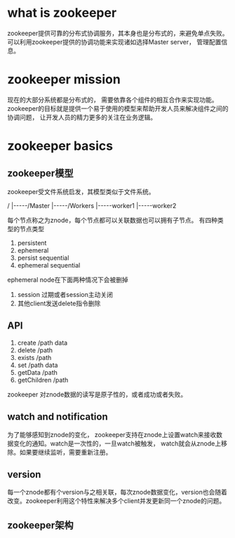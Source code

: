 # what is zookeeper
zookeeper提供可靠的分布式协调服务，其本身也是分布式的，来避免单点失败。可以利用zookeeper提供的协调功能来实现诸如选择Master server， 管理配置信息。

# zookeeper mission
现在的大部分系统都是分布式的， 需要依靠各个组件的相互合作来实现功能。zookeeper的目标就是提供一个易于使用的模型来帮助开发人员来解决组件之间的协调问题， 让开发人员的精力更多的关注在业务逻辑。

# zookeeper basics

## zookeeper模型

zookeeper受文件系统启发，其模型类似于文件系统。

/
|-----/Master
|-----/Workers
         |-----worker1
         |-----worker2

每个节点称之为znode，每个节点都可以关联数据也可以拥有子节点。 有四种类型的节点类型
1. persistent
2. ephemeral
3. persist sequential
4. ephemeral sequential

ephemeral node在下面两种情况下会被删掉
1. session 过期或者session主动关闭
2. 其他client发送delete指令删除

## API
1. create /path data
2. delete /path
3. exists /path
4. set /path data
5. getData /path 
6. getChildren /path

zookeeper 对znode数据的读写是原子性的，或者成功或者失败。
## watch and notification
为了能够感知到znode的变化， zookeeper支持在znode上设置watch来接收数据变化的通知。watch是一次性的，一旦watch被触发， watch就会从znode上移除。如果要继续监听，需要重新注册。

## version
每一个znode都有个version与之相关联，每次znode数据变化，version也会随着改变。zookeeper利用这个特性来解决多个client并发更新同一个znode的问题。

## zookeeper架构